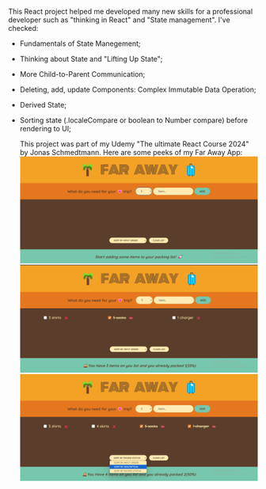 This React project helped me developed many new skills for a professional developer  such as "thinking in React" and "State management". I've checked: </br>
* Fundamentals of State Manegement;
* Thinking about State and "Lifting Up State";
* More Child-to-Parent Communication;
* Deleting, add, update Components: Complex Immutable Data Operation;
* Derived State;
* Sorting state (.localeCompare or boolean to Number compare) before rendering to UI; 

  This project was part of my Udemy "The ultimate React Course 2024" by Jonas Schmedtmann.
  Here are some peeks of my Far Away App:
  ![ss1](https://github.com/adrianapopd/Far-Away-Travel-List/blob/main/faraway1.png)
  ![ss1](https://github.com/adrianapopd/Far-Away-Travel-List/blob/main/faraway2.png)
  ![ss1](https://github.com/adrianapopd/Far-Away-Travel-List/blob/main/faraway3.png)
  
